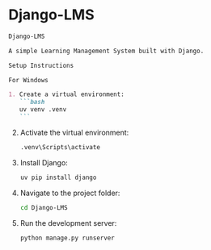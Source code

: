 # Django-LMS


````markdown
Django-LMS

A simple Learning Management System built with Django.

Setup Instructions

For Windows

1. Create a virtual environment:
   ```bash
   uv venv .venv
   ```
````

2. Activate the virtual environment:

   ```bash
   .venv\Scripts\activate
   ```

3. Install Django:

   ```bash
   uv pip install django
   ```

4. Navigate to the project folder:

   ```bash
   cd Django-LMS
   ```

5. Run the development server:

   ```bash
   python manage.py runserver
   ```

